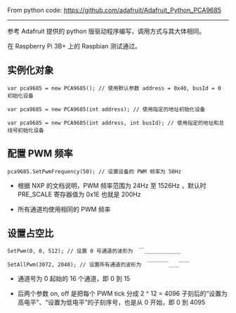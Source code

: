 From python code: https://github.com/adafruit/Adafruit_Python_PCA9685

--------

参考 Adafruit 提供的 python 版驱动程序编写，调用方式与其大体相同。

在 Raspberry Pi 3B+ 上的 Raspbian 测试通过。


实例化对象
--------

`var pca9685 = new PCA9685(); // 使用默认参数 address = 0x40, busId = 0 初始化设备`

`var pca9685 = new PCA9685(int address); // 使用指定的地址初始化设备`

`var pca9685 = new PCA9685(int address, int busId); // 使用指定的地址和总线号初始化设备`

配置 PWM 频率
--------

`pca9685.SetPwmFrequency(50); // 设置设备的 PWM 频率为 50Hz`

* 根据 NXP 的文档说明，PWM 频率范围为 24Hz 至 1526Hz ，默认时 PRE_SCALE 寄存器值为 0x1E 也就是 200Hz

* 所有通道均使用相同的 PWM 频率

设置占空比
--------

`SetPwm(0, 0, 512); // 设置 0 号通道的波形为  ￣＿＿＿＿＿＿＿`

`SetAllPwm(3072, 2048); // 设置所有通道的波形为  ￣￣￣￣＿＿￣￣`

* 通道号为 0 起始的 16 个通道，即 0 到 15

* 后两个参数 on, off 是把每个 PWM tick 分成 2 ^ 12 = 4096 子刻后的“设置为高电平”、“设置为低电平”的子刻序号，也是从 0 开始，即 0 到 4095
